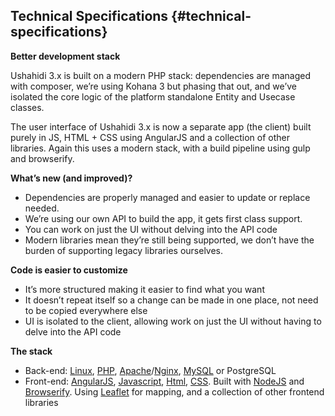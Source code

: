 ## Technical Specifications {#technical-specifications}

**Better development stack**

Ushahidi 3.x is built on a modern PHP stack: dependencies are managed with composer, we’re using Kohana 3 but phasing that out, and we’ve isolated the core logic of the platform standalone Entity and Usecase classes.

The user interface of Ushahidi 3.x is now a separate app (the client) built purely in JS, HTML + CSS using AngularJS and a collection of other libraries. Again this uses a modern stack, with a build pipeline using gulp and browserify.

**What’s new (and improved)?**

*   Dependencies are properly managed and easier to update or replace needed.
*   We’re using our own API to build the app, it gets first class support.
*   You can work on just the UI without delving into the API code
*   Modern libraries mean they’re still being supported, we don’t have the burden of supporting legacy libraries ourselves.

**Code is easier to customize**

*   It’s more structured making it easier to find what you want
*   It doesn’t repeat itself so a change can be made in one place, not need to be copied everywhere else
*   UI is isolated to the client, allowing work on just the UI without having to delve into the API code

**The stack**

*   Back-end: [Linux](http://en.wikipedia.org/wiki/Linux), [PHP](https://php.net/), [Apache](http://httpd.apache.org/)/[Nginx](http://wiki.nginx.org/Main), [MySQL](http://www.mysql.com/) or PostgreSQL
*   Front-end: [AngularJS](https://angularjs.org/), [Javascript](http://en.wikipedia.org/wiki/JavaScript), [Html](http://en.wikipedia.org/wiki/HTML), [CSS](http://en.wikipedia.org/wiki/Cascading_Style_Sheets). Built with [NodeJS](http://nodejs.org/) and [Browserify](http://browserify.org/). Using [Leaflet](http://leafletjs.com/) for mapping, and a collection of other frontend libraries